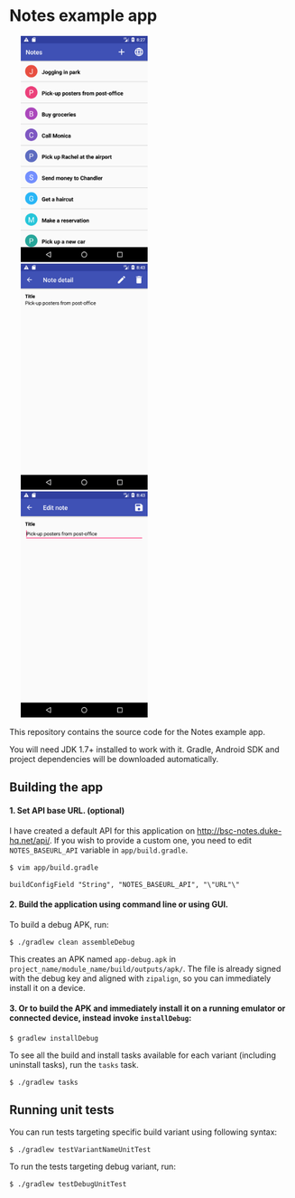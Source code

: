 # Notes example app

<img hspace="20" height="400" src="github/screenshot_home.png" alt="Screenshot of home activity"/><img  hspace="20" height="400" src="github/screenshot_note_detail.png" alt="Screenshot of note detail"/><img hspace="20" height="400" src="github/screenshot_edit_note.png" alt="Screenshot of edit note"/>

This repository contains the source code for the Notes example app.

You will need JDK 1.7+ installed to work with it.
Gradle, Android SDK and project dependencies will be downloaded automatically.

## Building the app

#### 1. Set API base URL. (optional)

I have created a default API for this application on http://bsc-notes.duke-hq.net/api/. If you wish to provide a custom one, you need to edit `NOTES_BASEURL_API` variable in `app/build.gradle`.

```
$ vim app/build.gradle
```
```
buildConfigField "String", "NOTES_BASEURL_API", "\"URL"\"
```

#### 2. Build the application using command line or using GUI.

To build a debug APK, run:

```
$ ./gradlew clean assembleDebug
```
  
This creates an APK named `app-debug.apk` in `project_name/module_name/build/outputs/apk/`. The file is already signed with the debug key and aligned with `zipalign`, so you can immediately install it on a device.

#### 3. Or to build the APK and immediately install it on a running emulator or connected device, instead invoke `installDebug`:

```
$ gradlew installDebug
```

To see all the build and install tasks available for each variant (including uninstall tasks), run the `tasks` task.

```
$ ./gradlew tasks
```

## Running unit tests

You can run tests targeting specific build variant using following syntax:

```
$ ./gradlew testVariantNameUnitTest
```

To run the tests targeting debug variant, run:

```
$ ./gradlew testDebugUnitTest
```
